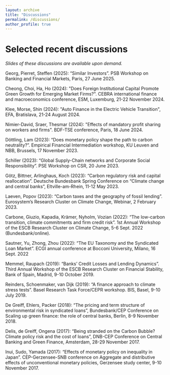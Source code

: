 ```yaml
---
layout: archive
title: "Discussions"
permalink: /discussions/
author_profile: true
---
```


# Selected recent discussions

_Slides of these discussions are available upon demand._

Georg, Pierret, Steffen (2025): “Similar Investors”. PSB Workshop on Banking and Financial Markets, Paris, 27 June 2025.

Cheong, Choi, Ha, Ho (2024): "Does Foreign Institutional Capital Promote Green Growth for Emerging Market Firms?". CEBRA international finance and macroeconomics conference, ESM, Luxemburg, 21-22 November 2024.

Klee, Morse, Shin (2024): "Auto Finance in the Electric Vehicle Transition", EFA, Bratislava, 21-24 August 2024.

Nimier-David, Sraer, Thesmar (2024): "Effects of mandatory profit sharing on workers and firms". BDF-TSE conference, Paris, 18 June 2024.

Döttling, Lam (2023): “Does monetary policy shape the path to carbon neutrality?”. Empirical Financial Intermediation workshop, KU Leuven and NBB, Brussels, 17 November 2023.

Schiller (2023): “Global Supply-Chain networks and Corporate Social Responsibility”. PSE Workshop on CSR, 20 June 2023.

Götz, Bittner, Arlinghaus, Koch (2023): “Carbon regulatory risk and capital reallocation”. Deutsche Bundesbank Spring Conference on “Climate change and central banks”, Eltville-am-Rhein, 11-12 May 2023.

Laeven, Popov (2023): “Carbon taxes and the geography of fossil lending”. Eurosystem’s Research Cluster on Climate Change, Webinar, 2 February 2023.

Carbone, Giuzio, Kapadia, Krämer, Nyholm, Vozian (2022): “The low-carbon transition, climate commitments and firm credit risk”. 1st Annual Workshop of the ESCB Research Cluster on Climate Change, 5-6 Sept. 2022 (Bundesbank/online).

Sautner, Yu, Zhong, Zhou (2022): “The EU Taxonomy and the Syndicated Loan Market”. ECGI annual conference at Bocconi University, Milano, 16 Sept. 2022

Memmel, Raupach (2019): “Banks’ Credit Losses and Lending Dynamics”. Third Annual Workshop of the ESCB Research Cluster on Financial Stability, Bank of Spain, Madrid, 9-10 October 2019.

Reinders, Schoenmaker, van Dijk (2019): “A finance approach to climate stress tests”. Basel Research Task Force/CEPR workshop. BIS, Basel, 9-10 July 2019.

De Greiff, Ehlers, Packer (2018): “The pricing and term structure of environmental risk in syndicated loans”, Bundesbank/CEP Conference on Scaling up green finance: the role of central banks, Berlin, 8-9 November 2018.

Delis, de Greiff, Ongena (2017): “Being stranded on the Carbon Bubble? Climate policy risk and the cost of loans”, DNB-CEP Conference on Central Banking and Green Finance, Amsterdam, 28-29 November 2017.

Inui, Sudo, Yamada (2017): “Effects of monetary policy on inequality in Japan”. CEP-Gerzensee-SNB conference on Aggregate and distributive effects of unconventional monetary policies, Gerzensee study center, 9-10 November 2017.
